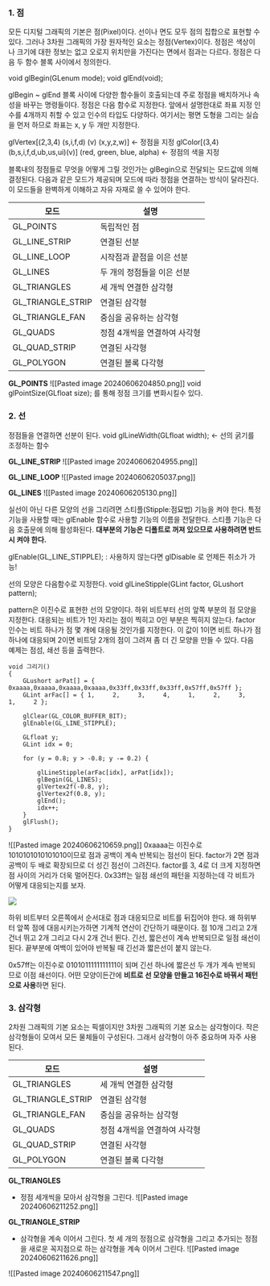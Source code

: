 
### 1. 점

모든 디지털 그래픽의 기본은 점(Pixel)이다. 선이나 면도 모두 점의 집합으로 표현할 수 있다. 그러나 3차원 그래픽의 가장 원자적인 요소는 정점(Vertex)이다. 정점은 색상이나 크기에 대한 정보는 없고 오로지 위치만을 가진다는 면에서 점과는 다르다. 정점은 다음 두 함수 블록 사이에서 정의한다.

void glBegin(GLenum mode);
void glEnd(void);

glBegin ~ glEnd 블록 사이에 다양한 함수들이 호출되는데 주로 정점을 배치하거나 속성을 바꾸는 명령들이다. 정점은 다음 함수로 지정한다. 앞에서 설명한대로 좌표 지정 인수를 4개까지 취할 수 있고 인수의 타입도 다양하다. 여기서는 평면 도형을 그리는 실습을 먼저 하므로 좌표는 x, y 두 개만 지정한다.

glVertex[(2,3,4) (s,i,f,d) (v) (x,y,z,w)] <- 정점을 지정
glColor[(3,4)(b,s,i,f,d,ub,us,ui)(v)] (red, green, blue, alpha) <- 정점의 색을 지정

블록내의 정점들로 무엇을 어떻게 그릴 것인가는 glBegin으로 전달되는 모드값에 의해 결정된다. 다음과 같은 모드가 제공되며 모드에 따라 정점을 연결하는 방식이 달라진다. 이 모드들을 완벽하게 이해하고 자유 자재로 쓸 수 있어야 한다.

| 모드                | 설명               |
| ----------------- | ---------------- |
| GL_POINTS         | 독립적인 점           |
| GL_LINE_STRIP     | 연결된 선분           |
| GL_LINE_LOOP      | 시작점과 끝점을 이은 선분   |
| GL_LINES          | 두 개의 정점들을 이은 선분  |
| GL_TRIANGLES      | 세 개씩 연결한 삼각형     |
| GL_TRIANGLE_STRIP | 연결된 삼각형          |
| GL_TRIANGLE_FAN   | 중심을 공유하는 삼각형     |
| GL_QUADS          | 정점 4개씩을 연결하여 사각형 |
| GL_QUAD_STRIP     | 연결된 사각형          |
| GL_POLYGON        | 연결된 볼록 다각형       |
**GL_POINTS**    ![[Pasted image 20240606204850.png]]
void glPointSize(GLfloat size); 를 통해 정점 크기를 변화시킬수 있다.

### 2. 선

정점들을 연결하면 선분이 된다. 
void glLineWidth(GLfloat width); <- 선의 굵기를 조정하는 함수

**GL_LINE_STRIP**  ![[Pasted image 20240606204955.png]]

**GL_LINE_LOOP**  ![[Pasted image 20240606205037.png]]

**GL_LINES**            ![[Pasted image 20240606205130.png]]

실선이 아닌 다른 모양의 선을 그리려면 스티플(Stipple:점묘법) 기능을 켜야 한다. 특정 기능을 사용할 때는 glEnable 함수로 사용할 기능의 이름을 전달한다. 스티플 기능은 다음 호출문에 의해 활성화된다. **대부분의 기능은 디폴트로 꺼져 있으므로 사용하려면 반드시 켜야 한다.**

glEnable(GL_LINE_STIPPLE); : 사용하지 않는다면 glDisable 로 언제든 취소가 가능!

선의 모양은 다음함수로 지정한다.
void glLineStipple(GLint factor, GLushort pattern);

pattern은 이진수로 표현한 선의 모양이다. 하위 비트부터 선의 앞쪽 부분의 점 모양을 지정한다. 대응되는 비트가 1인 자리는 점이 찍히고 0인 부분은 찍히지 않는다. factor 인수는 비트 하나가 점 몇 개에 대응될 것인가를 지정한다. 이 값이 1이면 비트 하나가 점 하나에 대응되며 2이면 비트당 2개의 점이 그려져 좀 더 긴 모양을 만들 수 있다. 다음 예제는 점섬, 쇄선 등을 출력한다.

```
void 그리기()
{
    GLushort arPat[] = { 0xaaaa,0xaaaa,0xaaaa,0xaaaa,0x33ff,0x33ff,0x33ff,0x57ff,0x57ff };
    GLint arFac[] = { 1,     2,     3,     4,     1,     2,     3,     1,     2 };

    glClear(GL_COLOR_BUFFER_BIT);
    glEnable(GL_LINE_STIPPLE);

    GLfloat y;
    GLint idx = 0;

    for (y = 0.8; y > -0.8; y -= 0.2) {

        glLineStipple(arFac[idx], arPat[idx]);
        glBegin(GL_LINES);
        glVertex2f(-0.8, y);
        glVertex2f(0.8, y);
        glEnd();
        idx++;
    }
    glFlush();
}
```
![[Pasted image 20240606210659.png]]
0xaaaa는 이진수로 1010101010101010이므로 점과 공백이 계속 반복되는 점선이 된다. factor가 2면 점과 공백이 두 배로 확장되므로 더 성긴 점선이 그려진다. factor를 3, 4로 더 크게 지정하면 점 사이의 거리가 더욱 멀어진다. 0x33ff는 일점 쇄선의 패턴을 지정하는데 각 비트가 어떻게 대응되는지를 보자.

![](http://www.soen.kr/lecture/library/opengl/opengl-4.files/image018.gif)

하위 비트부터 오른쪽에서 순서대로 점과 대응되므로 비트를 뒤집어야 한다. 왜 하위부터 앞쪽 점에 대응시키는가하면 기계적 연산이 간단하기 때문이다. 점 10개 그리고 2개 건너 뛰고 2개 그리고 다시 2개 건너 뛴다. 긴선, 짧은선이 계속 반복되므로 일점 쇄선이 된다. 끝부분에 여백이 있어야 반복될 때 긴선과 짧은선이 붙지 않는다.

0x57ff는 이진수로 0101011111111111이 되며 긴선 하나에 짧은선 두 개가 계속 반복되므로 이점 쇄선이다. 어떤 모양이든간에 **비트로 선 모양을 만들고 16진수로 바꿔서 패턴으로 사용**하면 된다.

### 3. 삼각형

2차원 그래픽의 기본 요소는 픽셀이지만 3차원 그래픽의 기본 요소는 삼각형이다. 작은 삼각형들이 모여서 모든 물체들이 구성된다. 그래서 삼각형이 아주 중요하며 자주 사용된다.

| 모드                | 설명               |
| ----------------- | ---------------- |
| GL_TRIANGLES      | 세 개씩 연결한 삼각형     |
| GL_TRIANGLE_STRIP | 연결된 삼각형          |
| GL_TRIANGLE_FAN   | 중심을 공유하는 삼각형     |
| GL_QUADS          | 정점 4개씩을 연결하여 사각형 |
| GL_QUAD_STRIP     | 연결된 사각형          |
| GL_POLYGON        | 연결된 볼록 다각형       |
**GL_TRIANGLES**
- 정점 세개씩을 모아서 삼각형을 그린다.
![[Pasted image 20240606211252.png]]

**GL_TRIANGLE_STRIP**
-  삼각형을 계속 이어서 그린다. 첫 세 개의 정점으로 삼각형을 그리고 추가되는 정점을 새로운 꼭지점으로 하는 삼각형을 계속 이어서 그린다.
![[Pasted image 20240606211626.png]]


![[Pasted image 20240606211547.png]]